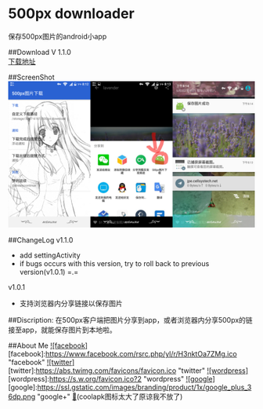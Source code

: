 # 500px downloader
保存500px图片的android小app


##Download
V 1.1.0  
[下载地址](app/app-release.apk)  


##ScreenShot
![](screenshot/screenshot.png/)


##ChangeLog
v1.1.0  
* add settingActivity
* if bugs occurs with this version, try to roll back to previous version(v1.0.1) =.=  

v1.0.1  
* 支持浏览器内分享链接以保存图片


##Discription:
在500px客户端把图片分享到app，或者浏览器内分享500px的链接至app，就能保存图片到本地啦。  

##About Me
[![facebook]](https://www.facebook.com/profile.php?id=100008406013865)  
[facebook]:https://www.facebook.com/rsrc.php/yl/r/H3nktOa7ZMg.ico "facebook"
[![twitter]](https://twitter.com/ComtinueD)  
[twitter]:https://abs.twimg.com/favicons/favicon.ico "twitter"
[![wordpress]](http://danyang.party/wordpress/)  
[wordpress]:https://s.w.org/favicon.ico?2 "wordpress"
[![google]](https://plus.google.com/u/0/101425594566289316258/posts)  
[google]:https://ssl.gstatic.com/images/branding/product/1x/google_plus_36dp.png "google+"
[:frog:](http://www.coolapk.com/u/523253)(coolapk图标太大了原谅我不放了)